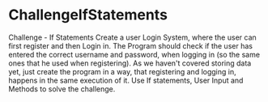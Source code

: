 # ChallengeIfStatements
Challenge - If Statements
Create a user Login System, where the user can first register and then Login in.
The Program should check if the user has entered the correct username and password, when logging in (so the same ones that he used when registering).
As we haven't covered storing data yet, just create the program in a way, that registering and logging in, happens in the same execution of it.
Use If statements, User Input and Methods to solve the challenge.

